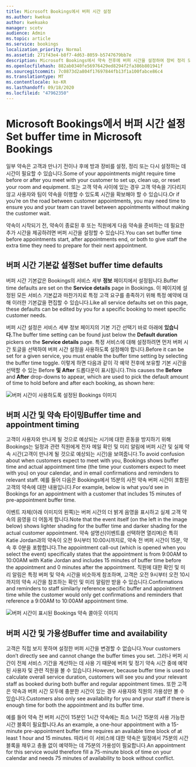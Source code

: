```yaml
---
title: Microsoft Bookings에서 버퍼 시간 설정
ms.author: kwekua
author: kwekuako
manager: scotv
audience: Admin
ms.topic: article
ms.service: bookings
localization_priority: Normal
ms.assetid: 271f43e4-b8f7-4d63-8059-b5747679bb7e
description: Microsoft Bookings에서 약속 전후에 버퍼 시간을 설정하여 장비 정리 또는 초기화 시간을 허용합니다.
ms.openlocfilehash: 882ab0340fe56976429ed8294f2fa386b801941f
ms.sourcegitcommit: 7c0873d2a804f17697844fb13f1a100fabce86c4
ms.translationtype: MT
ms.contentlocale: ko-KR
ms.lasthandoff: 09/18/2020
ms.locfileid: "47962350"
---
```

# <a name="set-buffer-time-in-microsoft-bookings"></a><span data-ttu-id="8a675-103">Microsoft Bookings에서 버퍼 시간 설정</span><span class="sxs-lookup"><span data-stu-id="8a675-103">Set buffer time in Microsoft Bookings</span></span>

<span data-ttu-id="8a675-104">일부 약속은 고객과 만나기 전이나 후에 방과 장비를 설정, 정리 또는 다시 설정하는 데 시간이 필요할 수 있습니다.</span><span class="sxs-lookup"><span data-stu-id="8a675-104">Some of your appointments might require time before or after you meet with your customer to set up, clean up, or reset your room and equipment.</span></span> <span data-ttu-id="8a675-105">또는 고객 약속 사이에 있는 경우 고객 약속을 기다리지 않고 사용자와 팀이 약속을 이행할 수 있도록 시간을 확보해야 할 수 있습니다.</span><span class="sxs-lookup"><span data-stu-id="8a675-105">Or if you’re on the road between customer appointments, you may need time to ensure you and your team can travel between appointments without making the customer wait.</span></span>

<span data-ttu-id="8a675-106">약속이 시작되기 전, 약속이 종료된 후 또는 직원에게 다음 약속을 준비하는 데 필요한 추가 시간을 제공하려면 버퍼 시간을 설정할 수 있습니다.</span><span class="sxs-lookup"><span data-stu-id="8a675-106">You can set buffer time before appointments start, after appointments end, or both to give staff the extra time they need to prepare for their next appointment.</span></span>

## <a name="set-buffer-time-defaults"></a><span data-ttu-id="8a675-107">버퍼 시간 기본값 설정</span><span class="sxs-lookup"><span data-stu-id="8a675-107">Set buffer time defaults</span></span>

<span data-ttu-id="8a675-108">버퍼 시간 기본값은 Bookings의 서비스 세부 **정보** 페이지에서 설정됩니다.</span><span class="sxs-lookup"><span data-stu-id="8a675-108">Buffer time defaults are set on the **Service details** page in Bookings.</span></span> <span data-ttu-id="8a675-109">이 페이지에 설정된 모든 서비스 기본값과 마찬가지로 특정 고객 요구를 충족하기 위해 특정 예약에 대해 이러한 기본값을 편집할 수 있습니다.</span><span class="sxs-lookup"><span data-stu-id="8a675-109">Like all service defaults set on this page, these defaults can be edited by you for a specific booking to meet specific customer needs.</span></span>

<span data-ttu-id="8a675-110">버퍼 시간 설정은 서비스 세부  정보 페이지의 기본 기간 선택기 바로 아래에 **있습니다.**</span><span class="sxs-lookup"><span data-stu-id="8a675-110">The buffer time setting can be found just below the **Default duration** pickers on the **Service details** page.</span></span> <span data-ttu-id="8a675-111">특정 서비스에 대해 설정하려면 먼저 버퍼 시간 토글을 선택하여 버퍼 시간 설정을 사용하도록 설정해야 합니다.</span><span class="sxs-lookup"><span data-stu-id="8a675-111">Before it can be set for a given service, you must enable the buffer time setting by selecting the buffer time toggle.</span></span> <span data-ttu-id="8a675-112">이렇게 하면 다음과 같이 각 예약 전후에 보유할 기본 시간을 선택할 수 있는 Before **및** **After** 드롭다운이 표시됩니다.</span><span class="sxs-lookup"><span data-stu-id="8a675-112">This causes the **Before** and **After** drop-downs to appear, which are used to pick the default amount of time to hold before and after each booking, as shown here:</span></span>

   ![버퍼 시간이 사용하도록 설정된 Bookings 이미지](../media/bookings-buffertime.png)

## <a name="buffer-time-and-appointment-timing"></a><span data-ttu-id="8a675-114">버퍼 시간 및 약속 타이밍</span><span class="sxs-lookup"><span data-stu-id="8a675-114">Buffer time and appointment timing</span></span>

<span data-ttu-id="8a675-115">고객이 사용자와 만나게 될 것으로 예상되는 시기에 대한 혼동을 방지하기 위해 Bookings는 일정과 관련 직원에게 전자 메일 확인 및 미리 알림에 버퍼 시간 및 실제 약속 시간(고객이 만나게 될 것으로 예상되는 시간)을 보여줍니다.</span><span class="sxs-lookup"><span data-stu-id="8a675-115">To avoid confusion about when customers expect to meet with you, Bookings shows buffer time and actual appointment time (the time your customers expect to meet with you) on your calendar, and in email confirmations and reminders to relevant staff.</span></span> <span data-ttu-id="8a675-116">예를 들어 다음은 Bookings에서 15분의 사전 약속 버퍼 시간이 포함된 고객의 약속에 대한 내용입니다.</span><span class="sxs-lookup"><span data-stu-id="8a675-116">For example, below is what you’d see in Bookings for an appointment with a customer that includes 15 minutes of pre-appointment buffer time.</span></span>

<span data-ttu-id="8a675-117">이벤트 자체(아래 이미지의 왼쪽)는 버퍼 시간의 더 밝게 음영을 표시하고 실제 고객 약속의 음영을 더 어둡게 합니다.</span><span class="sxs-lookup"><span data-stu-id="8a675-117">Note that the event itself (on the left in the image below) shows lighter shading for the buffer time and darker shading for the actual customer appointment.</span></span> <span data-ttu-id="8a675-118">약속 설명선(이벤트를 선택하면 열리며)은 특히 Katie Jordan과의 약속이 오전 9시부터 10:00시까지로, 약속 전 버퍼 시간이 15분, 약속 후 0분을 포함합니다.</span><span class="sxs-lookup"><span data-stu-id="8a675-118">The appointment call-out (which is opened when you select the event) specifically states that the appointment is from 9:00AM to 10:00AM with Katie Jordan and includes 15 minutes of buffer time before the appointment and 0 minutes after the appointment.</span></span> <span data-ttu-id="8a675-119">직원에 대한 확인 및 미리 알림은 특정 버퍼 및 약속 시간을 비슷하게 참조하며, 고객은 오전 9시부터 오전 10시까지의 약속 시간을 참조하는 확인 및 미리 알림만 받을 수 있습니다.</span><span class="sxs-lookup"><span data-stu-id="8a675-119">Confirmations and reminders to staff similarly reference specific buffer and appointment time while the customer would only get confirmations and reminders that reference a 9:00AM to 10:00AM appointment time.</span></span>

   ![버퍼 시간이 표시된 Bookings 약속 콜아웃 이미지](../media/bookings-buffertime-callout.png)

## <a name="buffer-time-and-availability"></a><span data-ttu-id="8a675-121">버퍼 시간 및 가용성</span><span class="sxs-lookup"><span data-stu-id="8a675-121">Buffer time and availability</span></span>

<span data-ttu-id="8a675-122">고객은 직접 보지 못하며 설정한 버퍼 시간을 변경할 수 없습니다.</span><span class="sxs-lookup"><span data-stu-id="8a675-122">Your customers don’t directly see and cannot change the buffer times you set.</span></span> <span data-ttu-id="8a675-123">그러나 버퍼 시간이 전체 서비스 기간을 계산하는 데 사용 기 때문에 버퍼 및 정기 약속 시간 중에 예약된 사용자 및 관련 직원을 볼 수 있습니다.</span><span class="sxs-lookup"><span data-stu-id="8a675-123">However, because buffer time is used to calculate overall service duration, customers will see you and your relevant staff as booked during both buffer and regular appointment times.</span></span> <span data-ttu-id="8a675-124">또한 고객은 약속과 버퍼 시간 모두에 충분한 시간이 있는 경우 사용자와 직원의 가용성만 볼 수 있습니다.</span><span class="sxs-lookup"><span data-stu-id="8a675-124">Customers also only see availability for you and your staff if there is enough time for both the appointment and its buffer time.</span></span>

<span data-ttu-id="8a675-125">예를 들어 약속 전 버퍼 시간이 15분인 1시간 약속에는 최소 1시간 15분의 사용 가능한 시간 블록이 필요합니다.</span><span class="sxs-lookup"><span data-stu-id="8a675-125">As an example, a one-hour appointment with a 15-minute pre-appointment buffer time requires an available time block of at least 1 hour and 15 minutes.</span></span> <span data-ttu-id="8a675-126">따라서 이 서비스에 대한 약속은 일정에서 75분의 시간 블록을 채우고 충돌 없이 예약하는 데 75분의 가용성이 필요합니다.</span><span class="sxs-lookup"><span data-stu-id="8a675-126">An appointment for this service would therefore fill a 75-minute block of time on your calendar and needs 75 minutes of availability to book without conflict.</span></span>
